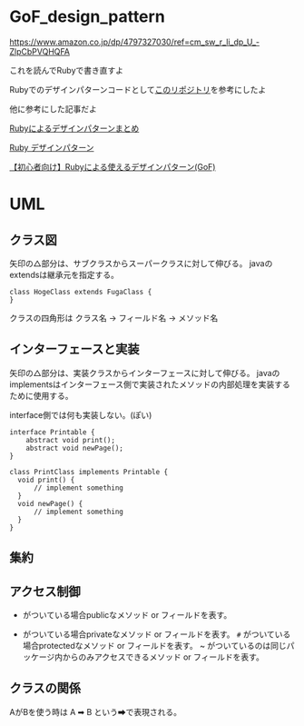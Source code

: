 # GoF_design_pattern
https://www.amazon.co.jp/dp/4797327030/ref=cm_sw_r_li_dp_U_-ZlpCbPVQHQFA

これを読んでRubyで書き直すよ

Rubyでのデザインパターンコードとして[このリポジトリ](https://github.com/davidgf/design-patterns-in-ruby)を参考にしたよ

他に参考にした記事だよ

[Rubyによるデザインパターンまとめ](https://qiita.com/yuji_ariyasu/items/588fef6062b3c7149509)

[Ruby デザインパターン](https://qiita.com/color_box/items/9aefd138208faf2335a4)

[【初心者向け】Rubyによる使えるデザインパターン(GoF)](https://qiita.com/moriyaman/items/0ff9e969901b55da5463)

# UML
## クラス図
矢印の△部分は、サブクラスからスーパークラスに対して伸びる。
javaのextendsは継承元を指定する。

```
class HogeClass extends FugaClass {
}
```

クラスの四角形は クラス名 → フィールド名 → メソッド名

## インターフェースと実装
矢印の△部分は、実装クラスからインターフェースに対して伸びる。
javaのimplementsはインターフェース側で実装されたメソッドの内部処理を実装するために使用する。

interface側では何も実装しない。(ぽい)

```
interface Printable {
    abstract void print();
    abstract void newPage();
}

class PrintClass implements Printable {
  void print() {
      // implement something
  }
  void newPage() {
      // implement something
  }
}
```

## 集約

## アクセス制御
+ がついている場合publicなメソッド or フィールドを表す。
- がついている場合privateなメソッド or フィールドを表す。
`#` がついている場合protectedなメソッド or フィールドを表す。
~ がついているのは同じパッケージ内からのみアクセスできるメソッド or フィールドを表す。

## クラスの関係
AがBを使う時は A ➡ B という➡で表現される。

